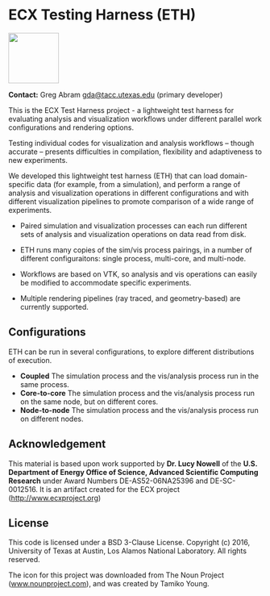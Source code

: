 # ECX Testing Harness (ETH) 

<img src="https://github.com/ascr-ecx/ecx-harness/blob/master/img/icon.png" width="100"/>

**Contact:** Greg Abram gda@tacc.utexas.edu (primary developer)

This is the ECX Test Harness project - a lightweight test harness for evaluating analysis and visualization workflows under different parallel work configurations and rendering options.

Testing individual codes for visualization and analysis workflows – though accurate – presents difficulties in compilation, flexibility and adaptiveness to new experiments.

We developed this lightweight test harness (ETH) that can load domain-specific data (for example, from a simulation), and perform a range of analysis and visualization operations in different configurations and with different visualization pipelines to promote comparison of a wide range of experiments.

* Paired simulation and visualization processes can each run different sets of analysis and visualization operations on data read from disk.

* ETH runs many copies of the sim/vis process pairings, in a number of different configuraitons: single process, multi-core, and multi-node.

* Workflows are based on VTK, so analysis and vis operations can easily be modified to accommodate specific experiments.

* Multiple rendering pipelines (ray traced, and geometry-based) are currently supported.

## Configurations

ETH can be run in several configurations, to explore different distributions of execution.

* **Coupled** The simulation process and the vis/analysis process run in the same process.
* **Core-to-core** The simulation process and the vis/analysis process run on the same node, but on different cores.
* **Node-to-node** The simulation process and the vis/analysis process run on different nodes.

## Acknowledgement 

This material is based upon work supported by **Dr. Lucy Nowell** of the **U.S. Department of Energy Office of Science, Advanced Scientific 
Computing Research** under Award Numbers DE-AS52-06NA25396 and DE-SC-0012516. It is an artifact created for the ECX project (http://www.ecxproject.org)

## License

This code is licensed under a BSD 3-Clause License. Copyright (c) 2016, University of Texas at Austin, Los Alamos National Laboratory. All rights reserved. 

The icon for this project was downloaded from The Noun Project (www.nounproject.com), and was created by Tamiko Young.
